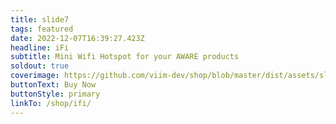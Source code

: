 ```yaml
---
title: slide7
tags: featured
date: 2022-12-07T16:39:27.423Z
headline: iFi
subtitle: Mini Wifi Hotspot for your AWARE products
soldout: true
coverimage: https://github.com/viim-dev/shop/blob/master/dist/assets/slide7.gif?raw=true
buttonText: Buy Now
buttonStyle: primary
linkTo: /shop/ifi/
---
```


